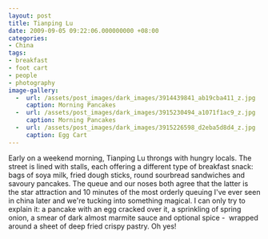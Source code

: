 ```yaml
---
layout: post
title: Tianping Lu
date: 2009-09-05 09:22:06.000000000 +08:00
categories:
- China
tags:
- breakfast
- foot cart
- people
- photography
image-gallery:
  -  url: /assets/post_images/dark_images/3914439841_ab19cba411_z.jpg
     caption: Morning Pancakes
  -  url: /assets/post_images/dark_images/3915230494_a1071f1ac9_z.jpg
     caption: Morning Pancakes
  -  url: /assets/post_images/dark_images/3915226598_d2eba5d8d4_z.jpg
     caption: Egg Cart
---
```

Early on a weekend morning, Tianping Lu throngs with hungry locals. The street is lined with stalls, each offering a different type of breakfast snack: bags of soya milk, fried dough sticks, round sourbread sandwiches and savoury pancakes. The queue and our noses both agree that the latter is the star attraction and 10 minutes of the most orderly queuing I've ever seen in china later and we're tucking into something magical. I can only try to explain it: a pancake with an egg cracked over it, a sprinkling of spring onion, a smear of dark almost marmite sauce and optional spice -  wrapped around a sheet of deep fried crispy pastry. Oh yes!